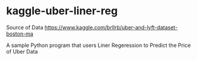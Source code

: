 # kaggle-uber-liner-reg
Source of Data
https://www.kaggle.com/brllrb/uber-and-lyft-dataset-boston-ma

A sample Python program that users Liner Regeression to Predict the Price of Uber Data
